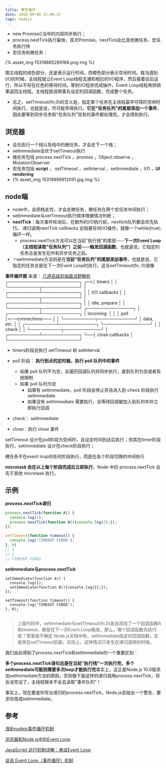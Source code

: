 ```yaml
---
title: 事件循环
date: 2018-09-08 15:06:57
tags: nodejs
---
```



- new Promise()当中的内容同步执行；
- process.nextTick执行最快，其次Promise。nextTick会比其他微任务、宏任务执行快
- 宏任务和微任务：


{% asset_img 15319885289186.png img %}


<!--more-->


图主线程的绿色部分，还是表示运行时间，而橙色部分表示空闲时间。每当遇到I/O的时候，主线程就让Event Loop线程去通知相应的I/O程序，然后接着往后运行，所以不存在红色的等待时间。等到I/O程序完成操作，Event Loop线程再把结果返回主线程。主线程就调用事先设定的回调函数，完成整个任务。

- 总之，setTimeout(fn,0)的含义是，指定某个任务在主线程最早可得的空闲时间执行，也就是说，尽可能早得执行。**它在"任务队列"的尾部添加一个事件**，因此要等到同步任务和"任务队列"现有的事件都处理完，才会得到执行。


##   浏览器
- 会先执行一个栈以及栈中的微任务，才会走下一个栈；
- setImmediate会优于setTimeout执行
- 微任务包括 process.nextTick ，promise ，Object.observe ，MutationObserver
- 宏任务包括 **script** ， setTimeout ，setInterval ，setImmediate ，I/O ，**UI rendering**
- {% asset_img 15319899912091.jpg img %}


##   node端
- node中，会把栈走完，才会走微任务，微任务在两个宏任务中间执行；
- setImmediate与setTimeout执行顺序根据情况判断；
- **nextTick**：每次事件轮询后，在额外的I/O执行前，nexttick队列都会优先执行。 递归调用nextTick callbacks 会阻塞任何I/O操作，就像一个while(true); 循环一样。
    - process.nextTick方法可以在当前"执行栈"的尾部----**下一次Event Loop（主线程读取"任务队列"）之前----触发回调函数**。也就是说，它指定的任务总是发生在所有异步任务之前。
- `？`setImmediate方法则是在**当前"任务队列"的尾部添加事件**，也就是说，它指定的任务总是在下一次Event Loop时执行，这与setTimeout(fn, 0)很像

**事件循环图**
来源： 
[几道高级前端面试题解析](https://juejin.im/post/5aa8a07cf265da238a3022a4)
┌───────────────────────┐
┌─>│        timers         │
│  └──────────┬────────────┘
│  ┌──────────┴────────────┐
│  │     I/O callbacks     │
│  └──────────┬────────────┘
│  ┌──────────┴────────────┐
│  │     idle, prepare     │
│  └──────────┬────────────┘      ┌───────────────┐
│  ┌──────────┴────────────┐      │   incoming:   │
│  │         poll          │<──connections───     │
│  └──────────┬────────────┘      │   data, etc.  │
│  ┌──────────┴────────────┐      └───────────────┘
│  │        check          │
│  └──────────┬────────────┘
│  ┌──────────┴────────────┐
└──┤    close callbacks    │
   └───────────────────────┘
- timers阶段会执行 setTimeout 和 setInterval
- poll 阶段： **执行到点的定时器，执行 poll 队列中的事件**
    - 如果 poll 队列不为空，会遍历回调队列并同步执行，直到队列为空或者系统限制
    - 如果 poll 队列为空
        - 如果有 setImmediate，poll 阶段会停止并且进入到 check 阶段执行 setImmediate
        - 如果没有 setImmediate 需要执行，会等待回调被加入到队列中并立即执行回调

- check： setImmediate
- close：执行 close 事件

setTimeout 设计在poll阶段为空闲时，且设定时间到达后执行；但其在timer阶段执行，setImmediate 设计在check阶段执行；

微任务不在event loop的任何阶段执行，而是在各个阶段切换的中间执行

**microtask 会在以上每个阶段完成后立即执行**，Node 中的 process.nextTick 会先于其他 microtask 执行。


##   示例
**process.nextTick递归**

```js
process.nextTick(function A() {
  console.log(1);
  process.nextTick(function B(){console.log(2);});
});

setTimeout(function timeout() {
  console.log('TIMEOUT FIRED');
}, 0)
// 1
// 2
// TIMEOUT FIRED
```

**setImmediate与process.nextTick**

```
setImmediate(function A() {
  console.log(1);
  setImmediate(function B(){console.log(2);});
});

setTimeout(function timeout() {
  console.log('TIMEOUT FIRED');
}, 0);


```
>上面代码中，setImmediate与setTimeout(fn,0)各自添加了一个回调函数A和timeout，都是在下一次Event Loop触发。那么，哪个回调函数先执行呢？答案是不确定
Node.js文档中称，setImmediate指定的回调函数，总是排在setTimeout前面。实际上，这种情况只发生在递归调用的时候。

我们由此得到了process.nextTick和setImmediate的一个重要区别：

**多个process.nextTick语句总是在当前"执行栈"一次执行完，多个setImmediate可能则需要多次loop才能执行完**事实上，这正是Node.js 10.0版添加setImmediate方法的原因，否则像下面这样的递归调用process.nextTick，将会没完没了，主线程根本不会去读取"事件队列"！

事实上，现在要是你写出递归的process.nextTick，Node.js会抛出一个警告，要求你改成setImmediate。

##   参考

[浅析nodejs事件循环机制](https://juejin.im/post/5a63470bf265da3e2c383068)

[浏览器和Node.js中的Event Loop](https://juejin.im/post/5b097df46fb9a07aa213cf88)

[JavaScript 运行机制详解：再谈Event Loop](http://www.ruanyifeng.com/blog/2014/10/event-loop.html)

[谈谈 Event Loop（事件循环）机制](https://juejin.im/post/5ac0cc38f265da238440b9ec)


